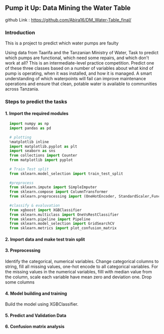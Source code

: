 ## Pump it Up: Data Mining the Water Table
github Link : https://github.com/Abira16/DM_Water-Table_final/

### Introduction
This is a project to predict which water pumps are faulty

Using data from Taarifa and the Tanzanian Ministry of Water, Task to predict which pumps are functional, which need some repairs, and which don't work at all? This is an intermediate-level practice competition. Predict one of these three classes based on a number of variables about what kind of pump is operating, when it was installed, and how it is managed. A smart understanding of which waterpoints will fail can improve maintenance operations and ensure that clean, potable water is available to communities across Tanzania.

### Steps to predict the tasks

 #### 1. Import the required modules
   ```py
     import numpy as np
     import pandas as pd
     
     # plotting
     %matplotlib inline
     import matplotlib.pyplot as plt
     import seaborn as sns
     from collections import Counter
     from matplotlib import pyplot
     
     # Train Test split 
     from sklearn.model_selection import train_test_split
     
     #preprocess
     from sklearn.impute import SimpleImputer
     from sklearn.compose import ColumnTransformer
     from sklearn.preprocessing import (OneHotEncoder, StandardScaler,FunctionTransformer)
      
     #classify & evaluvation
     from xgboost import XGBClassifier
     from sklearn.multiclass import OneVsRestClassifier
     from sklearn.pipeline import Pipeline
     from sklearn.model_selection import GridSearchCV
     from sklearn.metrics import plot_confusion_matrix
```
  #### 2. Import data and make test train split
  
  #### 3. Preprocessing
  Identify the categorical, numerical variables.
  Change categorical columns to string, fill all missing values, one-hot encode to all categorical variables.
  For the missing values in the numerical variables, filll with median value from the column, scale each variable have mean zero and deviation one.
  Drop some columns
   
   #### 4. Model building and training
   Build the model using XGBClassifier.
   
   #### 5. Predict and Validation Data
   #### 6. Confusion matrix analysis
    
